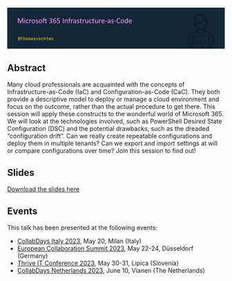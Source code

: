 ![Microsoft 365 Infrastructure-as-Code](m365-infrastructure-as-code.png)

## Abstract

Many cloud professionals are acquainted with the concepts of Infrastructure-as-Code (IaC) and Configuration-as-Code (CaC). They both provide a descriptive model to deploy or manage a cloud environment and focus on the outcome, rather than the actual procedure to get there. This session will apply these constructs to the wonderful world of Microsoft 365. We will look at the technologies involved, such as PowerShell Desired State Configuration (DSC) and the potential drawbacks, such as the dreaded “configuration drift”. Can we really create repeatable configurations and deploy them in multiple tenants? Can we export and import settings at will or compare configurations over time? Join this session to find out!

## Slides

[Download the slides here](m365-infrastructure-as-code.pdf)

## Events

This talk has been presented at the following events:

- [CollabDays Italy 2023](https://www.collabdays.org/2023-italy/), May 20, Milan (Italy)
- [European Collaboration Summit 2023](https://collabsummit.eu/), May 22-24, Düsseldorf (Germany)
- [Thrive IT Conference 2023](https://thriveconf.com/), May 30-31, Lipica (Slovenia)
- [CollabDays Netherlands 2023](https://www.collabdays.org/2023-nl/), June 10, Vianen (The Netherlands)


